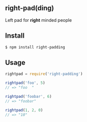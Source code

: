 ## right-pad(ding)

Left pad for __right__ minded people

## Install

```bash
$ npm install right-padding
```

## Usage

```js
rightpad = require('right-padding')

rightpad('foo', 5)
// => "foo  "

rightpad('foobar', 6)
// => "foobar"

rightpad(1, 2, 0)
// => "10"
```

